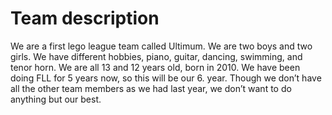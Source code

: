 # Team description 
We are a first lego league team called Ultimum. We are two boys and two girls. We have different hobbies, piano, guitar, dancing, swimming, and tenor horn. We are all 13 and 12 years old, born in 2010. We have been doing FLL for 5 years now, so this will be our 6. year. Though we don’t have all the other team members as we had last year, we don’t want to do anything but our best. 
